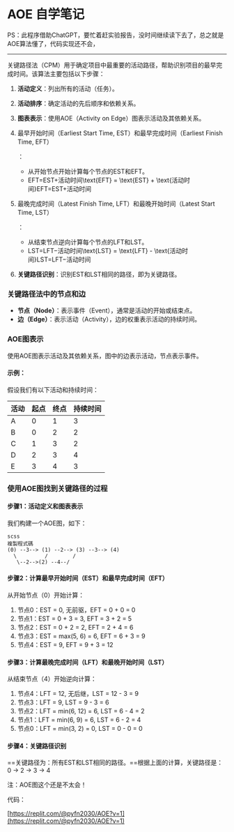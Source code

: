 # AOE 自学笔记

PS：此程序借助ChatGPT，要忙着赶实验报告，没时间继续读下去了，总之就是AOE算法懂了，代码实现还不会，

--- 


关键路径法（CPM）用于确定项目中最重要的活动路径，帮助识别项目的最早完成时间。该算法主要包括以下步骤：

1. **活动定义**：列出所有的活动（任务）。

2. **活动排序**：确定活动的先后顺序和依赖关系。

3. **图表表示**：使用AOE（Activity on Edge）图表示活动及其依赖关系。

4. 最早开始时间（Earliest Start Time, EST）和最早完成时间（Earliest Finish Time, EFT）

   ：

   - 从开始节点开始计算每个节点的EST和EFT。
   - EFT=EST+活动时间\text{EFT} = \text{EST} + \text{活动时间}EFT=EST+活动时间

5. 最晚完成时间（Latest Finish Time, LFT）和最晚开始时间（Latest Start Time, LST）

   ：

   - 从结束节点逆向计算每个节点的LFT和LST。
   - LST=LFT−活动时间\text{LST} = \text{LFT} - \text{活动时间}LST=LFT−活动时间

6. **关键路径识别**：识别EST和LST相同的路径，即为关键路径。

### 关键路径法中的节点和边

- **节点（Node）**：表示事件（Event），通常是活动的开始或结束点。
- **边（Edge）**：表示活动（Activity），边的权重表示活动的持续时间。

### AOE图表示

使用AOE图表示活动及其依赖关系，图中的边表示活动，节点表示事件。

#### 示例：

假设我们有以下活动和持续时间：

| 活动 | 起点 | 终点 | 持续时间 |
| ---- | ---- | ---- | -------- |
| A    | 0    | 1    | 3        |
| B    | 0    | 2    | 2        |
| C    | 1    | 3    | 2        |
| D    | 2    | 3    | 4        |
| E    | 3    | 4    | 3        |

### 使用AOE图找到关键路径的过程

#### 步骤1：活动定义和图表表示

我们构建一个AOE图，如下：

```
scss
複製程式碼
(0) --3--> (1) --2--> (3) --3--> (4)
  \         /        /         
   \--2-->(2) --4--/
```

#### 步骤2：计算最早开始时间（EST）和最早完成时间（EFT）

从开始节点（0）开始计算：

1. 节点0：EST = 0, 无前驱，EFT = 0 + 0 = 0
2. 节点1：EST = 0 + 3 = 3, EFT = 3 + 2 = 5
3. 节点2：EST = 0 + 2 = 2, EFT = 2 + 4 = 6
4. 节点3：EST = max(5, 6) = 6, EFT = 6 + 3 = 9
5. 节点4：EST = 9, EFT = 9 + 3 = 12

#### 步骤3：计算最晚完成时间（LFT）和最晚开始时间（LST）

从结束节点（4）开始逆向计算：

1. 节点4：LFT = 12, 无后继，LST = 12 - 3 = 9
2. 节点3：LFT = 9, LST = 9 - 3 = 6
3. 节点2：LFT = min(6, 12) = 6, LST = 6 - 4 = 2
4. 节点1：LFT = min(6, 9) = 6, LST = 6 - 2 = 4
5. 节点0：LFT = min(3, 2) = 0, LST = 0 - 0 = 0

#### 步骤4：关键路径识别

==关键路径为：所有EST和LST相同的路径。==根据上面的计算，关键路径是：0 -> 2 -> 3 -> 4



注：AOE图这个还是不太会！

代码：

[https://replit.com/@pyfn2030/AOE?v=1](https://replit.com/@pyfn2030/AOE?v=1)





